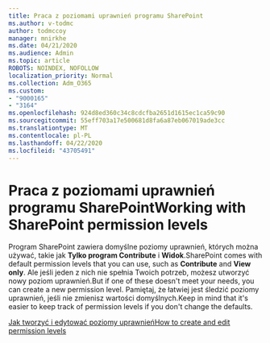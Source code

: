 ```yaml
---
title: Praca z poziomami uprawnień programu SharePoint
ms.author: v-todmc
author: todmccoy
manager: mnirkhe
ms.date: 04/21/2020
ms.audience: Admin
ms.topic: article
ROBOTS: NOINDEX, NOFOLLOW
localization_priority: Normal
ms.collection: Adm_O365
ms.custom:
- "9000165"
- "3164"
ms.openlocfilehash: 924d8ed360c34c8cdcfba2651d1615ec1ca59c90
ms.sourcegitcommit: 55eff703a17e500681d8fa6a87eb067019ade3cc
ms.translationtype: MT
ms.contentlocale: pl-PL
ms.lasthandoff: 04/22/2020
ms.locfileid: "43705491"
---
```

# <a name="working-with-sharepoint-permission-levels"></a><span data-ttu-id="8740b-102">Praca z poziomami uprawnień programu SharePoint</span><span class="sxs-lookup"><span data-stu-id="8740b-102">Working with SharePoint permission levels</span></span>

<span data-ttu-id="8740b-103">Program SharePoint zawiera domyślne poziomy uprawnień, których można używać, takie jak **Tylko program Contribute** i **Widok**.</span><span class="sxs-lookup"><span data-stu-id="8740b-103">SharePoint comes with default permission levels that you can use, such as **Contribute** and **View only**.</span></span> <span data-ttu-id="8740b-104">Ale jeśli jeden z nich nie spełnia Twoich potrzeb, możesz utworzyć nowy poziom uprawnień.</span><span class="sxs-lookup"><span data-stu-id="8740b-104">But if one of these doesn't meet your needs, you can create a new permission level.</span></span> <span data-ttu-id="8740b-105">Pamiętaj, że łatwiej jest śledzić poziomy uprawnień, jeśli nie zmienisz wartości domyślnych.</span><span class="sxs-lookup"><span data-stu-id="8740b-105">Keep in mind that it's easier to keep track of permission levels if you don't change the defaults.</span></span>

[<span data-ttu-id="8740b-106">Jak tworzyć i edytować poziomy uprawnień</span><span class="sxs-lookup"><span data-stu-id="8740b-106">How to create and edit permission levels</span></span>](https://docs.microsoft.com/sharepoint/how-to-create-and-edit-permission-levels)